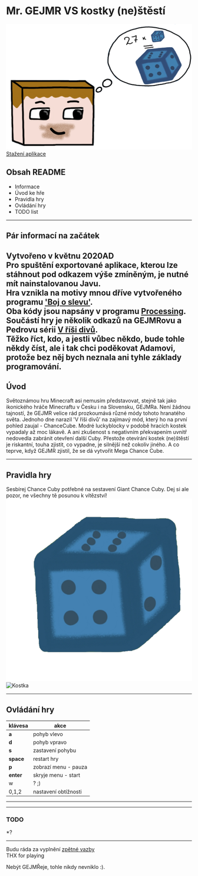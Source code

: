 ﻿# Mr. GEJMR  VS  kostky (ne)štěstí <br>

![Obrázek](/Screenshot_1.png)
[Stažení aplikace](-------------------------------------------------) <br>

## Obsah README <br>
* Informace
* Úvod ke hře
* Pravidla hry
* Ovládání hry
* TODO list

---
## Pár informací na začátek <br>
Vytvořeno v květnu 2020AD <br>
Pro spuštění exportované aplikace, kterou lze stáhnout pod odkazem výše zmíněným, je nutné mít nainstalovanou Javu. <br>
Hra vznikla na motivy mnou dříve vytvořeného programu ['Boj o slevu'](https://github.com/Klara375/Boj-o-slevu). <br>
Oba kódy jsou napsány v programu [Processing](https://processing.org/). <br>
Součástí hry je několik odkazů na GEJMRovu a Pedrovu sérii [V říši divů](https://www.youtube.com/watch?v=nwjD8WFzFjQ&t=205s). <br>
Těžko říct, kdo, a jestli vůbec někdo, bude tohle někdy číst, ale i tak chci poděkovat Adamovi, protože bez něj bych neznala ani tyhle základy programování.<br>
---

## Úvod <br>
Světoznámou hru Minecraft asi nemusím představovat, stejně tak jako ikonického hráče Minecraftu v Česku i na Slovensku, GEJMRa.
Není žádnou tajností, že GEJMR velice rád prozkoumává různé módy tohoto hranatého světa.
Jednoho dne narazil 'V říši divů' na zajímavý mód, který ho na první pohled zaujal - ChanceCube.
Modré luckyblocky v podobě hracích kostek vypadaly až moc lákavě. A ani zkušenost s negativním překvapením uvnitř nedovedla zabránit otevření další Cuby. 
Přestože otevírání kostek (ne)štěstí je riskantní, touha zjistit, co vypadne, je silnější než cokoliv jiného.
A co teprve, když GEJMR zjistil, že se dá vytvořit Mega Chance Cube. <br>

---

## Pravidla hry <br>
Sesbírej Chance Cuby potřebné na sestavení Giant Chance Cuby. 
Dej si ale pozor, ne všechny tě posunou k vítězství! <br>
![Kostka](/data/kostkaF.png) <br>
![Kostka](/data/kostkaEL.png) <br>

---

## Ovládání hry <br>
|klávesa       |akce                |
|--------------|--------------------|
|**a**         |pohyb vlevo         |
|**d**         |pohyb vpravo        |
|**s**         |zastavení pohybu    |
|**space**     |restart hry         |
|**p**         |zobrazí menu - pauza|
|**enter**     |skryje menu - start |
|w             |? ;)                |
|0,1,2         |nastavení obtížnosti|
---
---

### TODO <br>
*?

---
Budu ráda za vyplnění [zpětné vazby](https://forms.gle/N6SDw25ZUaRmFz879) <br>
THX for playing <br>

Nebýt GEJMŘeje, tohle nikdy nevniklo :).<br>